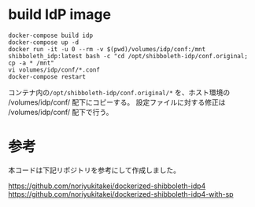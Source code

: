 # build IdP image

```
docker-compose build idp
docker-compose up -d 
docker run -it -u 0 --rm -v $(pwd)/volumes/idp/conf:/mnt shibboleth_idp:latest bash -c "cd /opt/shibboleth-idp/conf.original; cp -a * /mnt"
vi volumes/idp/conf/*.conf
docker-compose restart
```

コンテナ内の`/opt/shibboleth-idp/conf.original/*` を、ホスト環境の /volumes/idp/conf/ 配下にコピーする。
設定ファイルに対する修正は /volumes/idp/conf/ 配下で行う。

# 参考

本コードは下記リポジトリを参考にして作成しました。

https://github.com/noriyukitakei/dockerized-shibboleth-idp4
https://github.com/noriyukitakei/dockerized-shibboleth-idp4-with-sp
